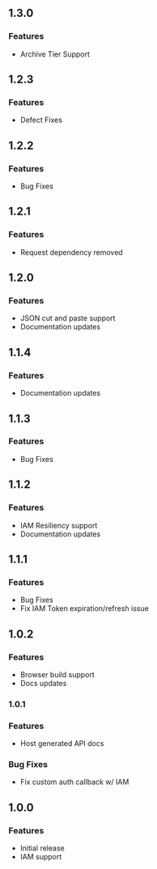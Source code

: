 ## 1.3.0
### Features
* Archive Tier Support

## 1.2.3
### Features
*  Defect Fixes

## 1.2.2
### Features
*  Bug Fixes

## 1.2.1
### Features
* Request dependency removed

## 1.2.0
### Features
* JSON cut and paste support
* Documentation updates

## 1.1.4
### Features
* Documentation updates

## 1.1.3
### Features
* Bug Fixes

## 1.1.2
### Features
* IAM Resiliency support
* Documentation updates

## 1.1.1
### Features
* Bug Fixes
* Fix IAM Token expiration/refresh issue

## 1.0.2
### Features
* Browser build support
* Docs updates

### 1.0.1
### Features
* Host generated API docs

### Bug Fixes
* Fix custom auth callback w/ IAM

## 1.0.0
### Features
* Initial release
* IAM support
